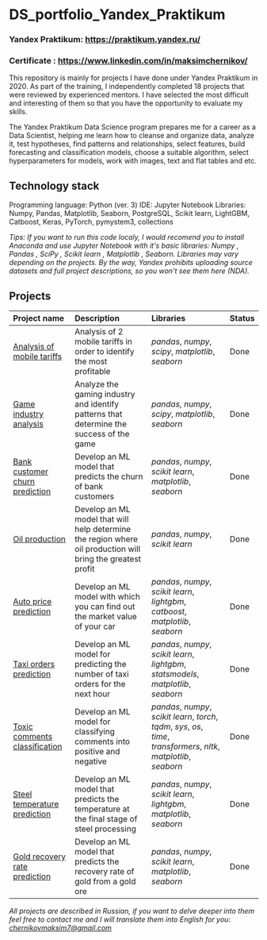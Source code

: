 # DS_portfolio_Yandex_Praktikum

### Yandex Praktikum: https://praktikum.yandex.ru/
### Certificate : https://www.linkedin.com/in/maksimchernikov/

This repository is mainly for projects I have done under Yandex Praktikum in 2020. As part of the training, I independently completed 18 projects that were reviewed by experienced mentors. I have selected the most difficult and interesting of them so that you have the opportunity to evaluate my skills.

The Yandex Praktikum Data Science program prepares me for a career as a Data Scientist, helping me learn how to cleanse and organize data, analyze it, test hypotheses, find patterns and relationships, select features, build forecasting and classification models, choose a suitable algorithm, select hyperparameters for models, work with images, text and flat tables and etc.

## Technology stack 
Programming language: Python (ver. 3) 
IDE: Jupyter Notebook 
Libraries: Numpy, Pandas, Matplotlib, Seaborn, PostgreSQL, Scikit learn, LightGBM, Catboost, Keras, PyTorch, pymystem3, collections

*Tips: If you want to run this code localy, I would recomend you to install Anaconda and use Jupyter Notebook with it's basic libraries: Numpy , Pandas , SciPy , Scikit learn , Matplotlib , Seaborn. Libraries may vary depending on the projects. By the way, Yandex prohibits uploading source datasets and full project descriptions, so you won't see them here (NDA).*


## Projects

| Project name | Description | Libraries | Status | 
| :---------------------- | :---------------------- | :---------------------- |:---------------------- |
| [Аnalysis of mobile tariffs](mobile_tariffs_analysis) | Analysis of 2 mobile tariffs in order to identify the most profitable | *pandas*, *numpy*, *scipy*, *matplotlib*, *seaborn* | Done |
| [Game industry analysis](game_industry_analysis) | Analyze the gaming industry and identify patterns that determine the success of the game | *pandas*, *numpy*, *scipy*, *matplotlib*, *seaborn* | Done |
| [Bank customer churn prediction](customer_churn_ml) | Develop an ML model that predicts the churn of bank customers | *pandas*, *numpy*, *scikit learn*, *matplotlib*, *seaborn* | Done |
| [Oil production](oil_production_ml) | Develop an ML model that will help determine the region where oil production will bring the greatest profit | *pandas*, *numpy*, *scikit learn* | Done |
| [Auto price prediction](auto_price_ml) | Develop an ML model with which you can find out the market value of your car | *pandas*, *numpy*, *scikit learn*, *lightgbm*, *catboost*, *matplotlib*, *seaborn* | Done |
| [Taxi orders prediction](taxi_orders_ts_ml) | Develop an ML model for predicting the number of taxi orders for the next hour | *pandas*, *numpy*, *scikit learn*, *lightgbm*, *statsmodels*, *matplotlib*, *seaborn* | Done |
| [Toxic comments classification](toxic_comments_nlp) | Develop an ML model for classifying comments into positive and negative | *pandas*, *numpy*, *scikit learn*, *torch*, *tqdm*, *sys*, *os*, *time*, *transformers*, *nltk*, *matplotlib*, *seaborn* | Done |
| [Steel temperature prediction](steel_temp_ml) | Develop an ML model that predicts the temperature at the final stage of steel processing | *pandas*, *numpy*, *scikit learn*, *lightgbm*, *matplotlib*, *seaborn* | Done |
| [Gold recovery rate prediction](gold_recovery_ml) | Develop an ML model that predicts the recovery rate of gold from a gold ore | *pandas*, *numpy*, *scikit learn*, *matplotlib*, *seaborn* | Done |

*All projects are described in Russian, if you want to delve deeper into them feel free to contact me and I will translate them into English for you: chernikovmaksim7@gmail.com*
